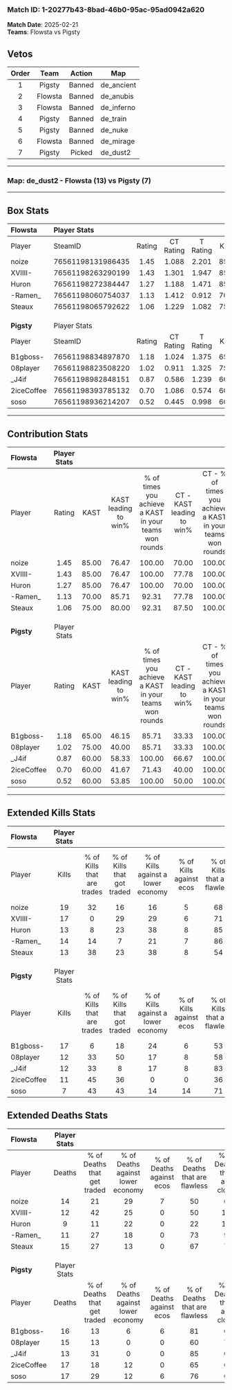 ### Match ID: 1-20277b43-8bad-46b0-95ac-95ad0942a620  
**Match Date**: 2025-02-21  
**Teams**: Flowsta vs Pigsty  

## Vetos  

| Order | Team | Action | Map |
| :---: | :--: | :----: | --- |
| 1 | Pigsty | Banned | de_ancient |
| 2 | Flowsta | Banned | de_anubis |
| 3 | Flowsta | Banned | de_inferno |
| 4 | Pigsty | Banned | de_train |
| 5 | Pigsty | Banned | de_nuke |
| 6 | Flowsta | Banned | de_mirage |
| 7 | Pigsty | Picked | de_dust2 |

---  

### **Map**: de_dust2 - Flowsta (13) vs Pigsty (7)  
---  

## Box Stats  

| **Flowsta** | Player Stats      |        |           |          |       |      |       |         |        |      |     |
| :- | :- | :-: | :-: | :-: | :-: | :-: | :-: | :-: | :-: | :-: | :-: |
| Player      | SteamID           | Rating | CT Rating | T Rating | KAST  | ADR  | Kills | Assists | Deaths | K/D  | HS% |
| noize       | 76561198131986435 |  1.45  |   1.088   |  2.201   | 85.00 | 91.4 |  19   |    6    |   14   | 1.36 | 52  |
| XVIIII-     | 76561198263290199 |  1.43  |   1.301   |  1.947   | 85.00 | 96.7 |  17   |    4    |   12   | 1.42 | 47  |
| Huron       | 76561198272384447 |  1.27  |   1.188   |  1.471   | 85.00 | 76.0 |  13   |    5    |   9    | 1.44 | 30  |
| -Ramen_     | 76561198060754037 |  1.13  |   1.412   |  0.912   | 70.00 | 74.2 |  14   |    2    |   11   | 1.27 | 28  |
| Steaux      | 76561198065792622 |  1.06  |   1.229   |  1.082   | 75.00 | 80.4 |  13   |    7    |   15   | 0.87 | 53  |
|             |                   |        |           |          |       |      |       |         |        |      |     |
|             |                   |        |           |          |       |      |       |         |        |      |     |
|             |                   |        |           |          |       |      |       |         |        |      |     |
| **Pigsty**  | Player Stats      |        |           |          |       |      |       |         |        |      |     |
| Player      | SteamID           | Rating | CT Rating | T Rating | KAST  | ADR  | Kills | Assists | Deaths | K/D  | HS% |
| B1gboss-    | 76561198834897870 |  1.18  |   1.024   |  1.375   | 65.00 | 93.2 |  17   |    7    |   16   | 1.06 | 52  |
| 08player    | 76561198823508220 |  1.02  |   0.911   |  1.325   | 75.00 | 82.5 |  12   |    5    |   15   | 0.80 | 75  |
| _J4if       | 76561198982848151 |  0.87  |   0.586   |  1.239   | 60.00 | 59.4 |  12   |    2    |   13   | 0.92 | 75  |
| 2iceCoffee  | 76561198393785132 |  0.70  |   1.086   |  0.574   | 60.00 | 49.2 |  11   |    4    |   17   | 0.65 | 36  |
| soso        | 76561198936214207 |  0.52  |   0.445   |  0.998   | 60.00 | 46.9 |   7   |    4    |   17   | 0.41 | 85  |
---  

## Contribution Stats  

| **Flowsta** | Player Stats |       |                      |                                                        |                           |                                                             |                          |                                                            |
| :- | :-: | :-: | :-: | :-: | :-: | :-: | :-: | :-: |
| Player      |    Rating    | KAST  | KAST leading to win% | % of times you achieve a KAST in your teams won rounds | CT - KAST leading to win% | CT - % of times you achieve a KAST in your teams won rounds | T - KAST leading to win% | T - % of times you achieve a KAST in your teams won rounds |
| noize       |     1.45     | 85.00 |        76.47         |                         100.00                         |           70.00           |                           100.00                            |          85.71           |                           100.00                           |
| XVIIII-     |     1.43     | 85.00 |        76.47         |                         100.00                         |           77.78           |                           100.00                            |          75.00           |                           100.00                           |
| Huron       |     1.27     | 85.00 |        76.47         |                         100.00                         |           70.00           |                           100.00                            |          85.71           |                           100.00                           |
| -Ramen_     |     1.13     | 70.00 |        85.71         |                         92.31                          |           77.78           |                           100.00                            |          100.00          |                           83.33                            |
| Steaux      |     1.06     | 75.00 |        80.00         |                         92.31                          |           87.50           |                           100.00                            |          71.43           |                           83.33                            |
|             |              |       |                      |                                                        |                           |                                                             |                          |                                                            |
|             |              |       |                      |                                                        |                           |                                                             |                          |                                                            |
|             |              |       |                      |                                                        |                           |                                                             |                          |                                                            |
| **Pigsty**  | Player Stats |       |                      |                                                        |                           |                                                             |                          |                                                            |
| Player      |    Rating    | KAST  | KAST leading to win% | % of times you achieve a KAST in your teams won rounds | CT - KAST leading to win% | CT - % of times you achieve a KAST in your teams won rounds | T - KAST leading to win% | T - % of times you achieve a KAST in your teams won rounds |
| B1gboss-    |     1.18     | 65.00 |        46.15         |                         85.71                          |           33.33           |                           100.00                            |          57.14           |                           80.00                            |
| 08player    |     1.02     | 75.00 |        40.00         |                         85.71                          |           33.33           |                           100.00                            |          44.44           |                           80.00                            |
| _J4if       |     0.87     | 60.00 |        58.33         |                         100.00                         |           66.67           |                           100.00                            |          55.56           |                           100.00                           |
| 2iceCoffee  |     0.70     | 60.00 |        41.67         |                         71.43                          |           40.00           |                           100.00                            |          42.86           |                           60.00                            |
| soso        |     0.52     | 60.00 |        53.85         |                         100.00                         |           50.00           |                           100.00                            |          55.56           |                           100.00                           |
---  

## Extended Kills Stats  

| **Flowsta** | Player Stats |                            |                            |                                    |                         |                              |                                 |                                       |                    |           |
| :- | :-: | :-: | :-: | :-: | :-: | :-: | :-: | :-: | :-: | :-: |
| Player      |    Kills     | % of Kills that are trades | % of Kills that got traded | % of Kills against a lower economy | % of Kills against ecos | % of Kills that are flawless | % of Kills that are close duels | % of Kills that are assisted by flash | Pistol Round Kills | AWP Kills |
| noize       |      19      |             32             |             16             |                 16                 |            5            |              68              |                0                |                   0                   |         6          |     0     |
| XVIIII-     |      17      |             0              |             29             |                 29                 |            6            |              71              |                0                |                   0                   |         1          |     0     |
| Huron       |      13      |             8              |             23             |                 38                 |            8            |              85              |                0                |                   0                   |         1          |     0     |
| -Ramen_     |      14      |             14             |             7              |                 21                 |            7            |              86              |                0                |                   7                   |         1          |     9     |
| Steaux      |      13      |             38             |             23             |                 38                 |            8            |              54              |               23                |                   8                   |         1          |     0     |
|             |              |                            |                            |                                    |                         |                              |                                 |                                       |                    |           |
|             |              |                            |                            |                                    |                         |                              |                                 |                                       |                    |           |
|             |              |                            |                            |                                    |                         |                              |                                 |                                       |                    |           |
| **Pigsty**  | Player Stats |                            |                            |                                    |                         |                              |                                 |                                       |                    |           |
| Player      |    Kills     | % of Kills that are trades | % of Kills that got traded | % of Kills against a lower economy | % of Kills against ecos | % of Kills that are flawless | % of Kills that are close duels | % of Kills that are assisted by flash | Pistol Round Kills | AWP Kills |
| B1gboss-    |      17      |             6              |             18             |                 24                 |            6            |              53              |                0                |                   6                   |         1          |     0     |
| 08player    |      12      |             33             |             50             |                 17                 |            8            |              58              |               17                |                   8                   |         3          |     1     |
| _J4if       |      12      |             33             |             8              |                 17                 |            8            |              83              |                8                |                   0                   |         1          |     0     |
| 2iceCoffee  |      11      |             45             |             36             |                 0                  |            0            |              36              |                9                |                   0                   |         0          |     2     |
| soso        |      7       |             43             |             43             |                 14                 |           14            |              71              |               14                |                   0                   |         1          |     0     |
## Extended Deaths Stats  

| **Flowsta** | Player Stats |                             |                                   |                          |                               |                            |                           |               |
| :- | :-: | :-: | :-: | :-: | :-: | :-: | :-: | :-: |
| Player      |    Deaths    | % of Deaths that get traded | % of Deaths against lower economy | % of Deaths against ecos | % of Deaths that are flawless | % of Deaths that are close | % of Deaths while blinded | Deaths to AWP |
| noize       |      14      |             21              |                29                 |            7             |              50               |             0              |             7             |       0       |
| XVIIII-     |      12      |             42              |                25                 |            0             |              50               |             17             |             0             |       2       |
| Huron       |      9       |             11              |                22                 |            0             |              22               |             11             |             0             |       0       |
| -Ramen_     |      11      |             27              |                18                 |            0             |              73               |             9              |             0             |       0       |
| Steaux      |      15      |             27              |                13                 |            0             |              67               |             7              |             7             |       1       |
|             |              |                             |                                   |                          |                               |                            |                           |               |
|             |              |                             |                                   |                          |                               |                            |                           |               |
|             |              |                             |                                   |                          |                               |                            |                           |               |
| **Pigsty**  | Player Stats |                             |                                   |                          |                               |                            |                           |               |
| Player      |    Deaths    | % of Deaths that get traded | % of Deaths against lower economy | % of Deaths against ecos | % of Deaths that are flawless | % of Deaths that are close | % of Deaths while blinded | Deaths to AWP |
| B1gboss-    |      16      |             13              |                 6                 |            6             |              81               |             6              |             0             |       5       |
| 08player    |      15      |             13              |                 0                 |            0             |              60               |             7              |            13             |       1       |
| _J4if       |      13      |             31              |                 0                 |            0             |              85               |             0              |             0             |       0       |
| 2iceCoffee  |      17      |             18              |                12                 |            0             |              65               |             6              |             0             |       2       |
| soso        |      17      |             29              |                12                 |            6             |              76               |             0              |             0             |       1       |
